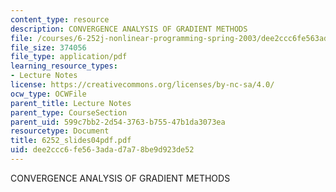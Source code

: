 ```yaml
---
content_type: resource
description: CONVERGENCE ANALYSIS OF GRADIENT METHODS
file: /courses/6-252j-nonlinear-programming-spring-2003/dee2ccc6fe563adad7a78be9d923de52_6252_slides04pdf.pdf
file_size: 374056
file_type: application/pdf
learning_resource_types:
- Lecture Notes
license: https://creativecommons.org/licenses/by-nc-sa/4.0/
ocw_type: OCWFile
parent_title: Lecture Notes
parent_type: CourseSection
parent_uid: 599c7bb2-2d54-3763-b755-47b1da3073ea
resourcetype: Document
title: 6252_slides04pdf.pdf
uid: dee2ccc6-fe56-3ada-d7a7-8be9d923de52
---
```

CONVERGENCE ANALYSIS OF GRADIENT METHODS